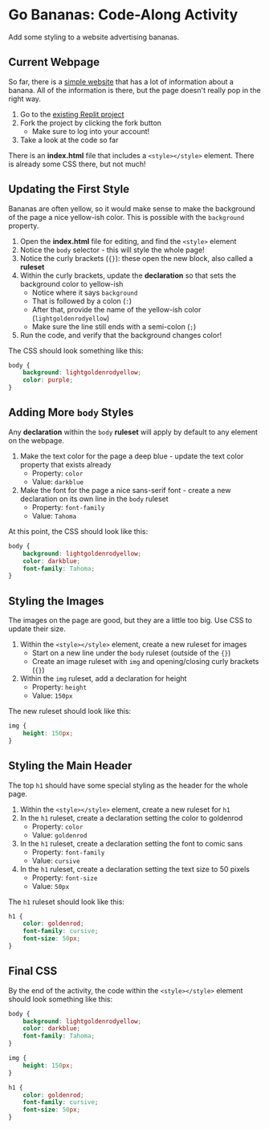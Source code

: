 # Go Bananas: Code-Along Activity
Add some styling to a website advertising bananas.

## Current Webpage
So far, there is a [simple website](https://gobananas.hylandoutreach.repl.co/) that has a lot of information about a banana. All of the information is there, but the page doesn't really pop in the right way.

1. Go to the [existing Replit project](https://replit.com/@HylandOutreach/GoBananas#index.html)
1. Fork the project by clicking the fork button
    - Make sure to log into your account!
1. Take a look at the code so far

There is an **index.html** file that includes a `<style></style>` element. There is already some CSS there, but not much!

## Updating the First Style
Bananas are often yellow, so it would make sense to make the background of the page a nice yellow-ish color. This is possible with the `background` property.

1. Open the **index.html** file for editing, and find the `<style>` element
1. Notice the `body` selector - this will style the whole page!
1. Notice the curly brackets (`{}`): these open the new block, also called a **ruleset**
1. Within the curly brackets, update the **declaration** so that sets the background color to yellow-ish
    - Notice where it says `background`
    - That is followed by a colon (`:`)
    - After that, provide the name of the yellow-ish color (`lightgoldenrodyellow`)
    - Make sure the line still ends with a semi-colon (`;`)
1. Run the code, and verify that the background changes color!

The CSS should look something like this:

```css
body {
    background: lightgoldenrodyellow;
    color: purple;
}
```

## Adding More `body` Styles
Any **declaration** within the `body` **ruleset** will apply by default to any element on the webpage.

1. Make the text color for the page a deep blue - update the text color property that exists already
	- Property: `color`
	- Value: `darkblue`
1. Make the font for the page a nice sans-serif font - create a new declaration on its own line in the `body` ruleset
	- Property: `font-family`
	- Value: `Tahoma`

At this point, the CSS should look like this:

```css
body {
    background: lightgoldenrodyellow;
    color: darkblue;
    font-family: Tahoma;
}
```

## Styling the Images
The images on the page are good, but they are a little too big. Use CSS to update their size.

1. Within the `<style></style>` element, create a new ruleset for images
	- Start on a new line under the `body` ruleset (outside of the `{}`)
	- Create an image ruleset with `img` and opening/closing curly brackets (`{}`)
1. Within the `img` ruleset, add a declaration for height
	- Property: `height`
	- Value: `150px`

The new ruleset should look like this:

```css
img {
    height: 150px;
}
```

## Styling the Main Header
The top `h1` should have some special styling as the header for the whole page.

1. Within the `<style></style>` element, create a new ruleset for `h1`
1. In the `h1` ruleset, create a declaration setting the color to goldenrod
	- Property: `color`
	- Value: `goldenrod`
1. In the `h1` ruleset, create a declaration setting the font to comic sans
	- Property: `font-family`
	- Value: `cursive`
1. In the `h1` ruleset, create a declaration setting the text size to 50 pixels
	- Property: `font-size`
	- Value: `50px`

The `h1` ruleset should look like this:

```css
h1 {
    color: goldenrod;
    font-family: cursive;
    font-size: 50px;
}
```

## Final CSS
By the end of the activity, the code within the `<style></style>` element should look something like this:

```css
body {
    background: lightgoldenrodyellow;
    color: darkblue;
    font-family: Tahoma;
}

img {
    height: 150px;
}

h1 {
    color: goldenrod;
    font-family: cursive;
    font-size: 50px;
}
```

